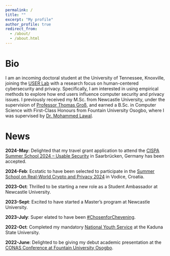 ```yaml
---
permalink: /
title: ""
excerpt: "My profile"
author_profile: true
redirect_from: 
  - /about/
  - /about.html
---
```

Bio
======
I am an incoming doctoral student at the University of Tennessee, Knoxville, joining the [USER Lab](https://userlab.utk.edu/) with a research focus on human-centered cybersecurity and privacy. Specifically, I am interested in using empirical methods to explore how end users influence computer security and privacy issues. I previously received my M.Sc. from Newcastle University, under the supervision of [Professor Thomas Groß](https://www.ncl.ac.uk/computing/staff/profile/thomasgross.html), and earned a B.Sc. in Computer Science with First-Class Honours from Fountain University Osogbo, where I was supervised by [Dr. Mohammed Lawal](https://fuo.edu.ng/personnel/lawal-mohammed/).

News
======
**2024-May**:        Delighted that my  travel grant application to attend the [CISPA Summer School 2024 – Usable Security](https://cispa.de/summer-school-usable) in Saarbrücken, Germany has been accepted.

**2024-Feb**:        Ecstatic to have been selected to participate in the [Summer School on Real-World Crypto and Privacy 2024](https://summerschool-croatia.cs.ru.nl/2024/) in Vodice, Croatia.

**2023-Oct**:        Thrilled to be starting a new role as a Student Ambassador at Newcastle University.

**2023-Sept**:       Excited to have started a Master’s program at Newcastle University.

**2023-July**:       Super elated to have been [#ChosenforChevening](https://www.chevening.org/scholarships/).

**2022-Oct**:        Completed my mandatory [National Youth Service](https://www.nysc.gov.ng/aboutscheme.html) at the Kaduna State University.

**2022-June**:       Delighted to be giving my debut academic presentation at the [CONAS Conference at Fountain University Osogbo](https://fuo.edu.ng/innovative-tools-in-science-and-technology-for-global-development/).


